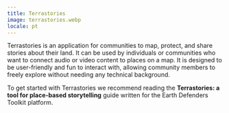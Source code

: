 ```yaml
---
title: Terrastories
image: terrastories.webp
locale: pt
---
```


Terrastories is an application for communities to map, protect, and share stories about their land. It can be used by individuals or communities who want to connect audio or video content to places on a map. It is designed to be user-friendly and fun to interact with, allowing community members to freely explore without needing any technical background.

To get started with Terrastories we recommend reading the **Terrastories: a tool for place-based storytelling** guide written for the Earth Defenders Toolkit platform.

<app-button :color="true" localUrl=":8083" text="Use Terrastories"></app-button>

<app-button localUrl=":8086/all/https://www.earthdefenderstoolkit.com/toolkit/terrastories-a-tool-for-place-based-storytelling/" text="Read the guide"></app-button>
